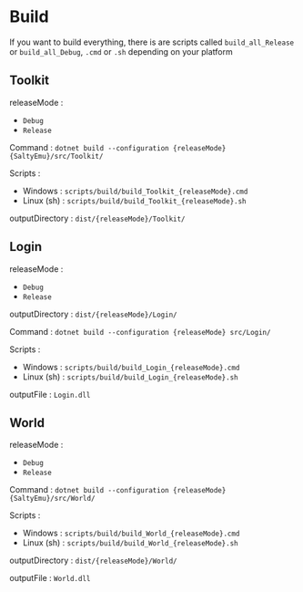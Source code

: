 # Build

If you want to build everything, there is are scripts called `build_all_Release` or `build_all_Debug`, `.cmd` or `.sh` depending on your platform

## Toolkit
releaseMode : 
 * `Debug`
 * `Release`

Command : `dotnet build --configuration {releaseMode} {SaltyEmu}/src/Toolkit/`

Scripts : 
* Windows : `scripts/build/build_Toolkit_{releaseMode}.cmd`
* Linux (sh) : `scripts/build/build_Toolkit_{releaseMode}.sh`

outputDirectory : 
`dist/{releaseMode}/Toolkit/`

## Login
releaseMode : 
 * `Debug`
 * `Release`

outputDirectory : `dist/{releaseMode}/Login/`

Command : `dotnet build --configuration {releaseMode} src/Login/`

Scripts : 
* Windows : `scripts/build/build_Login_{releaseMode}.cmd`
* Linux (sh) : `scripts/build/build_Login_{releaseMode}.sh`

outputFile : `Login.dll`

## World 
releaseMode : 
 * `Debug`
 * `Release`


Command : `dotnet build --configuration {releaseMode} {SaltyEmu}/src/World/`

Scripts : 
* Windows : `scripts/build/build_World_{releaseMode}.cmd`
* Linux (sh) : `scripts/build/build_World_{releaseMode}.sh`

outputDirectory : 
`dist/{releaseMode}/World/`

outputFile : `World.dll`
